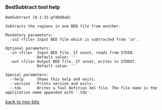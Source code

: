 ### BedSubtract tool help
	BedSubtract (0.1-33-gfdb89ad)
	
	Subtracts the regions in one BED file from another.
	
	Mandatory parameters:
	  -in2 <file> Input BED file which is subtracted from 'in'.
	
	Optional parameters:
	  -in <file>  Input BED file. If unset, reads from STDIN.
	              Default value: ''
	  -out <file> Output BED file. If unset, writes to STDOUT.
	              Default value: ''
	
	Special parameters:
	  --help      Shows this help and exits.
	  --version   Prints version and exits.
	  --tdx       Writes a Tool Defition Xml file. The file name is the application name appended with '.tdx'.
	
[back to ngs-bits]("https://github.com/marc-sturm/ngs-bits")